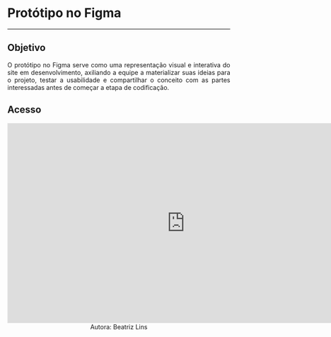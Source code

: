 # **Protótipo no Figma**
<hr style="border: 0; height: 1px; background-color: #000000;">

## **Objetivo**

<p align="justify">O protótipo no Figma serve como uma representação visual e interativa do site em desenvolvimento, axiliando a equipe a materializar suas ideias para o projeto, testar a usabilidade e compartilhar o conceito com as partes interessadas antes de começar a etapa de codificação. </p>

## **Acesso**

<iframe style="border: 1px solid rgba(0, 0, 0, 0.1);" width="800" height="450" src="https://embed.figma.com/design/num8z1OAJ4yBkmS03hBeh1/MDS-Figma?node-id=0-1&embed-host=share" allowfullscreen></iframe>

<center>Autora: Beatriz Lins</center>